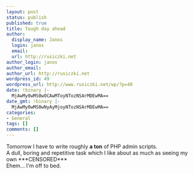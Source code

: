 ```yaml
---
layout: post
status: publish
published: true
title: Tough day ahead
author:
  display_name: Janos
  login: janos
  email: 
  url: http://rusiczki.net
author_login: janos
author_email: 
author_url: http://rusiczki.net
wordpress_id: 49
wordpress_url: http://www.rusiczki.net/wp/?p=49
date: !binary |-
  MjAwMy0wMS0wOCAwMToyNTozNSArMDEwMA==
date_gmt: !binary |-
  MjAwMy0wMS0wNyAyMjoyNTozNSArMDEwMA==
categories:
- General
tags: []
comments: []
---
```

<p>Tomorrow I have to write roughly <b>a ton</b> of PHP admin scripts.<br />
A dull, boring and repetitive task which I like about as much as seeing my own ***CENSORED***<br />
Ehem... I'm off to bed.</p>
